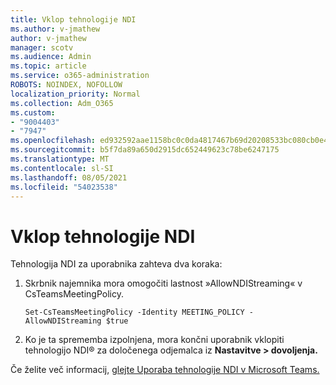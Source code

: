 ```yaml
---
title: Vklop tehnologije NDI
ms.author: v-jmathew
author: v-jmathew
manager: scotv
ms.audience: Admin
ms.topic: article
ms.service: o365-administration
ROBOTS: NOINDEX, NOFOLLOW
localization_priority: Normal
ms.collection: Adm_O365
ms.custom:
- "9004403"
- "7947"
ms.openlocfilehash: ed932592aae1158bc0c0da4817467b69d20208533bc080cb0e424f552af8601a
ms.sourcegitcommit: b5f7da89a650d2915dc652449623c78be6247175
ms.translationtype: MT
ms.contentlocale: sl-SI
ms.lasthandoff: 08/05/2021
ms.locfileid: "54023538"
---
```

# <a name="turn-on-ndi-technology"></a>Vklop tehnologije NDI

Tehnologija NDI za uporabnika zahteva dva koraka:

1. Skrbnik najemnika mora omogočiti lastnost »AllowNDIStreaming« v CsTeamsMeetingPolicy.

    `Set-CsTeamsMeetingPolicy -Identity MEETING_POLICY -AllowNDIStreaming $true`

2. Ko je ta sprememba izpolnjena, mora končni uporabnik vklopiti tehnologijo NDI® za določenega odjemalca iz **Nastavitve > dovoljenja.**

Če želite več informacij, [glejte Uporaba tehnologije NDI v Microsoft Teams.](https://docs.microsoft.com/microsoftteams/use-ndi-in-meetings)
